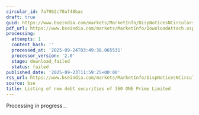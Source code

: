 ```yaml
---
circular_id: 7a7962c70af48bac
draft: true
guid: https://www.bseindia.com/markets/MarketInfo/DispNoticesNCirculars.aspx?Noticeid={41CC2683-3574-4216-A51A-A9780744FF63}&noticeno=20250923-28&dt=09/23/2025&icount=28&totcount=84&flag=0
pdf_url: https://www.bseindia.com/markets/MarketInfo/DownloadAttach.aspx?id=20250923-28&attachedId=
processing:
  attempts: 1
  content_hash: ''
  processed_at: '2025-09-24T03:49:38.065531'
  processor_version: '2.0'
  stage: download_failed
  status: failed
published_date: '2025-09-23T11:59:25+00:00'
rss_url: https://www.bseindia.com/markets/MarketInfo/DispNoticesNCirculars.aspx?Noticeid={41CC2683-3574-4216-A51A-A9780744FF63}&noticeno=20250923-28&dt=09/23/2025&icount=28&totcount=84&flag=0
source: bse
title: Listing of new debt securities of 360 ONE Prime Limited
---
```


Processing in progress...